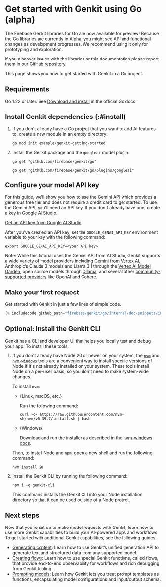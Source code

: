 # Get started with Genkit using Go (alpha)

The Firebase Genkit libraries for Go are now available for preview! Because the
Go libraries are currently in Alpha, you might see API and functional changes as
development progresses. We recommend using it only for prototyping and
exploration.

If you discover issues with the libraries or this documentation please report
them in our [GitHub repository](https://github.com/firebase/genkit/).

This page shows you how to get started with Genkit in a Go project.

## Requirements

Go 1.22 or later. See [Download and install](https://go.dev/doc/install) in
the official Go docs.

## Install Genkit dependencies {:#install}

1.  If you don't already have a Go project that you want to add AI features to,
    create a new module in an empty directory:

    ```posix-terminal
    go mod init example/genkit-getting-started
    ```

1.  Install the Genkit package and the `googleai` model plugin:

    ```posix-terminal
    go get "github.com/firebase/genkit/go"

    go get "github.com/firebase/genkit/go/plugins/googleai"
    ```

## Configure your model API key

For this guide, we’ll show you how to use the Gemini API which provides a
generous free tier and does not require a credit card to get started. To use the
Gemini API, you'll need an API key. If you don't already have one, create a key
in Google AI Studio.

[Get an API key from Google AI Studio](https://makersuite.google.com/app/apikey)

After you’ve created an API key, set the `GOOGLE_GENAI_API_KEY` environment
variable to your key with the following command:

```posix-terminal
export GOOGLE_GENAI_API_KEY=<your API key>
```

Note: While this tutorial uses the Gemini API from AI Studio, Genkit supports a
wide variety of model providers including
[Gemini from Vertex AI](/docs/genkit/plugins/vertex-ai#generative_ai_models),
Anthropic’s Claude 3 models and Llama 3.1 through the
[Vertex AI Model Garden](/docs/genkit/plugins/vertex-ai#anthropic_claude_3_on_vertex_ai_model_garden),
open source models through
[Ollama](/docs/genkit/plugins/ollama), and several other
[community-supported providers](/docs/genkit/models#models-supported) like
OpenAI and Cohere.

## Make your first request

Get started with Genkit in just a few lines of simple code.

```go
{% includecode github_path="firebase/genkit/go/internal/doc-snippets/init/main.go" region_tag="main" adjust_indentation="auto" %}
```

## Optional: Install the Genkit CLI

Genkit has a CLI and developer UI that helps you locally test and debug your
app. To install these tools:

1.  If you don't already have Node 20 or newer on your system,
    the [`nvm`](https://github.com/nvm-sh/nvm) and
    [`nvm-windows`](https://github.com/coreybutler/nvm-windows) tools are a
    convenient way to install specific versions of Node if it's not already
    installed on your system. These tools install Node on a per-user basis, so you
    don't need to make system-wide changes.

    To install `nvm`:

    - {Linux, macOS, etc.}

      Run the following command:

      ```posix-terminal
      curl -o- https://raw.githubusercontent.com/nvm-sh/nvm/v0.39.7/install.sh | bash
      ```

    - {Windows}

      Download and run the installer as described in the [nvm-windows docs](https://github.com/coreybutler/nvm-windows?tab=readme-ov-file#install-nvm-windows).

    Then, to install Node and `npm`, open a new shell and run the following
    command:

    ```posix-terminal
    nvm install 20
    ```

1.  Install the Genkit CLI by running the following command:

    ```posix-terminal
    npm i -g genkit-cli
    ```

    This command installs the Genkit CLI into your Node installation directory
    so that it can be used outside of a Node project.

## Next steps

Now that you’re set up to make model requests with Genkit, learn how to use more
Genkit capabilities to build your AI-powered apps and workflows. To get started
with additional Genkit capabilities, see the following guides:

*   [Generating content](/docs/genkit-go/models): Learn how to use Genkit’s unified
    generation API to generate text and structured data from any supported
    model.
*   [Creating flows](/docs/genkit-go/flows): Learn how to use special Genkit
    functions, called flows, that provide end-to-end observability for workflows
    and rich debugging from Genkit tooling.
*   [Prompting models](/docs/genkit-go/prompts): Learn how Genkit lets you treat
    prompt templates as functions, encapsulating model configurations and
    input/output schema.
